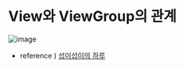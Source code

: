 # View와 ViewGroup의 관계
![image](https://user-images.githubusercontent.com/46439995/85006530-33788000-b195-11ea-8db4-87ff7ebfbe7e.png)
- reference ) [섭이섭이의 하루](https://ehdtjq0411.tistory.com/5)
